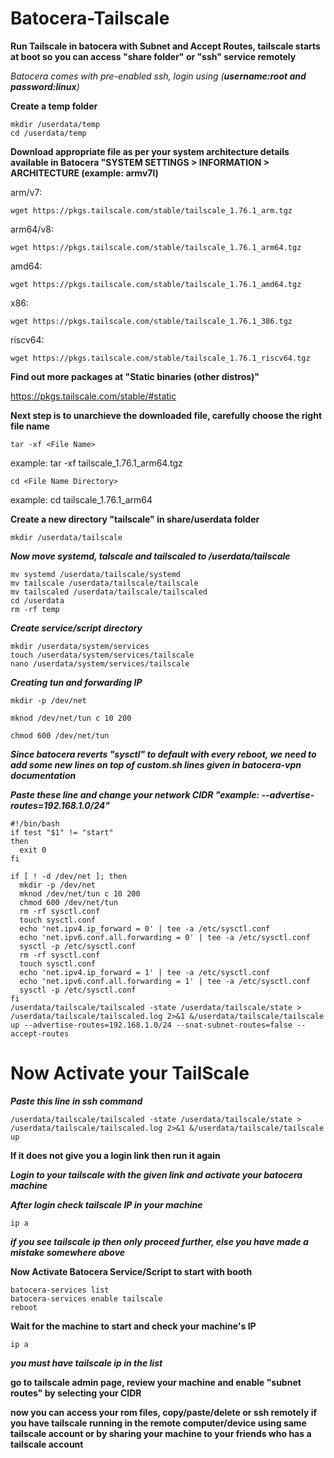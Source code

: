 # Batocera-Tailscale
**Run Tailscale in batocera with Subnet and Accept Routes, tailscale starts at boot so you can access "share folder" or "ssh" service remotely**

*Batocera comes with pre-enabled ssh, login using (**username:root and password:linux**)*

**Create a temp folder**

    mkdir /userdata/temp
    cd /userdata/temp

**Download appropriate file as per your system architecture
details available in Batocera "SYSTEM SETTINGS > INFORMATION > ARCHITECTURE (example: armv7l)**

arm/v7:

    wget https://pkgs.tailscale.com/stable/tailscale_1.76.1_arm.tgz

arm64/v8:

    wget https://pkgs.tailscale.com/stable/tailscale_1.76.1_arm64.tgz

amd64:

    wget https://pkgs.tailscale.com/stable/tailscale_1.76.1_amd64.tgz

x86:

    wget https://pkgs.tailscale.com/stable/tailscale_1.76.1_386.tgz

riscv64:

    wget https://pkgs.tailscale.com/stable/tailscale_1.76.1_riscv64.tgz

**Find out more packages at "Static binaries (other distros)"**

https://pkgs.tailscale.com/stable/#static



**Next step is to unarchieve the downloaded file, carefully choose the right file name**

    tar -xf <File Name>
example: tar -xf tailscale_1.76.1_arm64.tgz

    cd <File Name Directory>
example: cd tailscale_1.76.1_arm64

**Create a new directory "tailscale" in share/userdata folder**

    mkdir /userdata/tailscale

***Now move systemd, talscale and tailscaled to /userdata/tailscale***

    mv systemd /userdata/tailscale/systemd
    mv tailscale /userdata/tailscale/tailscale
    mv tailscaled /userdata/tailscale/tailscaled
    cd /userdata
    rm -rf temp

***Create service/script directory***

    mkdir /userdata/system/services
    touch /userdata/system/services/tailscale
    nano /userdata/system/services/tailscale
***Creating tun and forwarding IP***

  
    mkdir -p /dev/net
  
    mknod /dev/net/tun c 10 200
     
    chmod 600 /dev/net/tun

    
***Since batocera reverts "sysctl" to default with every reboot, we need to add some new lines on top of custom.sh lines given in batocera-vpn documentation***

***Paste these line and change your network CIDR "example: --advertise-routes=192.168.1.0/24"***

    #!/bin/bash
    if test "$1" != "start"
    then
      exit 0
    fi
    
    if [ ! -d /dev/net ]; then
      mkdir -p /dev/net
      mknod /dev/net/tun c 10 200
      chmod 600 /dev/net/tun
      rm -rf sysctl.conf
      touch sysctl.conf
      echo 'net.ipv4.ip_forward = 0' | tee -a /etc/sysctl.conf
      echo 'net.ipv6.conf.all.forwarding = 0' | tee -a /etc/sysctl.conf
      sysctl -p /etc/sysctl.conf
      rm -rf sysctl.conf
      touch sysctl.conf
      echo 'net.ipv4.ip_forward = 1' | tee -a /etc/sysctl.conf
      echo 'net.ipv6.conf.all.forwarding = 1' | tee -a /etc/sysctl.conf
      sysctl -p /etc/sysctl.conf
    fi
    /userdata/tailscale/tailscaled -state /userdata/tailscale/state > /userdata/tailscale/tailscaled.log 2>&1 &/userdata/tailscale/tailscale up --advertise-routes=192.168.1.0/24 --snat-subnet-routes=false --accept-routes


# Now Activate your TailScale

***Paste this line in ssh command***

    /userdata/tailscale/tailscaled -state /userdata/tailscale/state > /userdata/tailscale/tailscaled.log 2>&1 &/userdata/tailscale/tailscale up

****If it does not give you a login link then run it again****

***Login to your tailscale with the given link and activate your batocera machine***

***After login check tailscale IP in your machine***

    ip a

***if you see tailscale ip then only proceed further, else you have made a mistake somewhere above***

**Now Activate Batocera Service/Script to start with booth**

    batocera-services list
    batocera-services enable tailscale
    reboot

**Wait for the machine to start and check your machine's IP**

    ip a

***you must have tailscale ip in the list***

**go to tailscale admin page, review your machine and enable "subnet routes" by selecting your CIDR**

**now you can access your rom files, copy/paste/delete or ssh remotely if you have tailscale running in the remote computer/device using same tailscale account or by sharing your machine to your friends who has a tailscale account**

